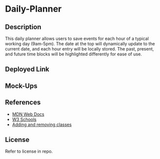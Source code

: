# Daily-Planner

## Description

This daily planner allows users to save events for each hour of a typical working day (9am-5pm). The date at the top will dynamically update to the current date, and each hour entry will be locally stored. The past, present, and future time blocks will be highlighted differently for ease of use. 

## Deployed Link



## Mock-Ups



## References

- <a href="https://developer.mozilla.org/en-US/">MDN Web Docs</a>
- <a href="https://www.w3schools.com/">W3 Schools</a>
- <a href="https://stackoverflow.com/questions/195951/how-can-i-change-an-elements-class-with-javascript">Adding and removing classes</a>

## License

Refer to license in repo.